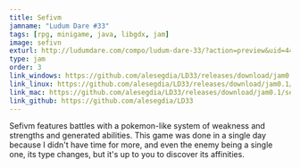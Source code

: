 ```yaml
---
title: Sefivm
jamname: "Ludum Dare #33"
tags: [rpg, minigame, java, libgdx, jam]
image: sefivn
exturl: http://ludumdare.com/compo/ludum-dare-33/?action=preview&uid=44038
type: jam
order: 3
link_windows: https://github.com/alesegdia/LD33/releases/download/jam0.1/sefivm-desktop.zip
link_linux: https://github.com/alesegdia/LD33/releases/download/jam0.1/sefivm-desktop.zip
link_mac: https://github.com/alesegdia/LD33/releases/download/jam0.1/sefivm-desktop.zip
link_github: https://github.com/alesegdia/LD33
---
```


Sefivm features battles with a pokemon-like system of weakness and strengths and generated
abilities. This game was done in a single day because I didn't have time for more, and even
the enemy being a single one, its type changes, but it's up to you to discover its affinities.

